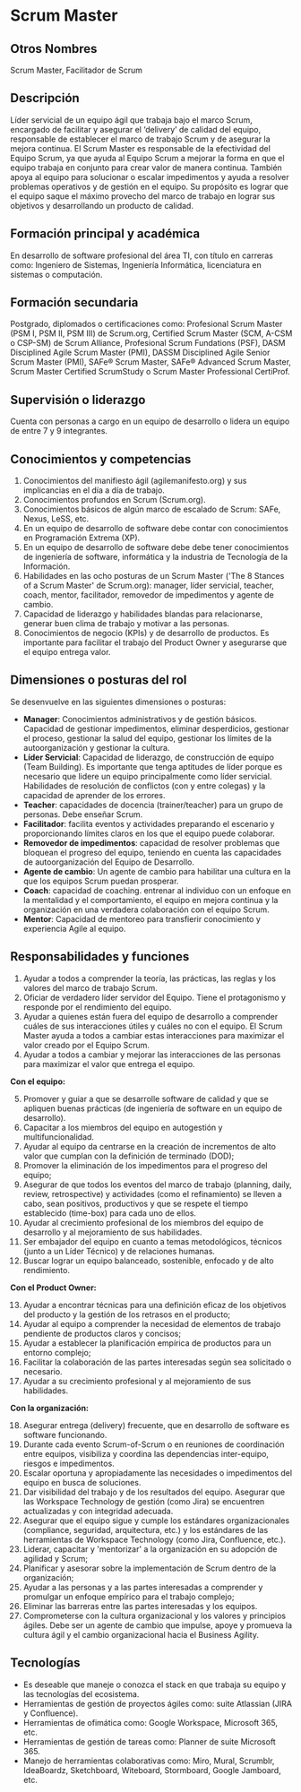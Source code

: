 # Scrum Master

## Otros Nombres

Scrum Master, Facilitador de Scrum

## Descripción

Líder servicial de un equipo ágil que trabaja bajo el marco Scrum, encargado de facilitar y asegurar el ‘delivery’ de calidad del equipo, responsable de establecer el marco de trabajo Scrum y de asegurar la mejora continua. El Scrum Master es responsable de la efectividad del Equipo Scrum, ya que ayuda al Equipo Scrum a mejorar la forma en que el equipo trabaja en conjunto para crear valor de manera continua. También apoya al equipo para solucionar o escalar impedimentos y ayuda a resolver problemas operativos y de gestión en el equipo. Su propósito es lograr que el equipo saque el máximo provecho del marco de trabajo en lograr sus objetivos y desarrollando un producto de calidad. 

## Formación principal y académica

En desarrollo de software profesional del área TI, con título en carreras como: Ingeniero de Sistemas, Ingeniería Informática, licenciatura en sistemas o computación.

## Formación secundaria

Postgrado, diplomados o certificaciones como: Profesional Scrum Master (PSM I, PSM II, PSM III) de Scrum.org, Certified Scrum Master (SCM, A-CSM o CSP-SM) de Scrum Alliance, Profesional Scrum Fundations (PSF), DASM Disciplined Agile Scrum Master (PMI), DASSM Disciplined Agile Senior Scrum Master (PMI), SAFe® Scrum Master, SAFe® Advanced Scrum Master, Scrum Master Certified ScrumStudy o Scrum Master Professional CertiProf.

## Supervisión o liderazgo

Cuenta con personas a cargo en un equipo de desarrollo o lidera un equipo de entre 7 y 9 integrantes.

## Conocimientos y competencias

1.	Conocimientos del manifiesto ágil (agilemanifesto.org) y sus implicancias en el día a día de trabajo.
2.	Conocimientos profundos en Scrum (Scrum.org).
3.	Conocimientos básicos de algún marco de escalado de Scrum: SAFe, Nexus, LeSS, etc.
4.	En un equipo de desarrollo de software debe contar con conocimientos en Programación Extrema (XP). 
3.	En un equipo de desarrollo de software debe debe tener conocimientos de ingeniería de software, informática y la industria de Tecnología de la Información.
4.	Habilidades en las ocho posturas de un Scrum Master ('The 8 Stances of a Scrum Master' de Scrum.org): manager, líder servicial, teacher, coach, mentor, facilitador, removedor de impedimentos y agente de cambio.
5.	Capacidad de liderazgo y habilidades blandas para relacionarse, generar buen clima de trabajo y motivar a las personas.
6.	Conocimientos de negocio (KPIs) y de desarrollo de productos. Es importante para facilitar el trabajo del Product Owner y asegurarse que el equipo entrega valor.

## Dimensiones o posturas del rol
Se desenvuelve en las siguientes dimensiones o posturas:
-	**Manager**: Conocimientos administrativos y de gestión básicos. Capacidad de gestionar impedimentos, eliminar desperdicios, gestionar el proceso, gestionar la salud del equipo, gestionar los límites de la autoorganización y gestionar la cultura.
-	**Líder Servicial**: Capacidad de liderazgo, de construcción de equipo (Team Building). Es importante que tenga aptitudes de líder porque es necesario que lidere un equipo principalmente como líder servicial. Habilidades de resolución de conflictos (con y entre colegas) y la capacidad de aprender de los errores.
-	**Teacher**: capacidades de docencia (trainer/teacher) para un grupo de personas. Debe enseñar Scrum.
- **Facilitador**: facilita eventos y actividades preparando el escenario y proporcionando límites claros en los que el equipo puede colaborar.
- **Removedor de impedimentos**: capacidad de resolver problemas que bloquean el progreso del equipo, teniendo en cuenta las capacidades de autoorganización del Equipo de Desarrollo.
- **Agente de cambio**: Un agente de cambio para habilitar una cultura en la que los equipos Scrum puedan prosperar.
- **Coach**: capacidad de coaching. entrenar al individuo con un enfoque en la mentalidad y el comportamiento, el equipo en mejora continua y la organización en una verdadera colaboración con el equipo Scrum.
- **Mentor**: Capacidad de mentoreo para transfierir conocimiento y experiencia Agile al equipo.

## Responsabilidades y funciones

1.	Ayudar a todos a comprender la teoría, las prácticas, las reglas y los valores del marco de trabajo Scrum.
2.	Oficiar de verdadero líder servidor del Equipo. Tiene el protagonismo y responde por el rendimiento del equipo.
3.	Ayudar a quienes están fuera del equipo de desarrollo a comprender cuáles de sus interacciones útiles y cuáles no con el equipo. El Scrum Master ayuda a todos a cambiar estas interacciones para maximizar el valor creado por el Equipo Scrum.
4.	Ayudar a todos a cambiar y mejorar las interacciones de las personas para maximizar el valor que entrega el equipo.

**Con el equipo:**

5.	Promover y guiar a que se desarrolle software de calidad y que se apliquen buenas prácticas (de ingeniería de software en un equipo de desarrollo).
6.	Capacitar a los miembros del equipo en autogestión y multifuncionalidad.
7.	Ayudar al equipo da centrarse en la creación de incrementos de alto valor que cumplan con la definición de terminado (DOD);
8.	Promover la eliminación de los impedimentos para el progreso del equipo;
9.	Asegurar de que todos los eventos del marco de trabajo (planning, daily, review, retrospective) y actividades (como el refinamiento) se lleven a cabo, sean positivos, productivos y que se respete el tiempo establecido (time-box) para cada uno de ellos.
10.	Ayudar al crecimiento profesional de los miembros del equipo de desarrollo y al mejoramiento de sus habilidades.
11.	Ser embajador del equipo en cuanto a temas metodológicos, técnicos (junto a un Líder Técnico) y de relaciones humanas.
12.	Buscar lograr un equipo balanceado, sostenible, enfocado y de alto rendimiento.

**Con el Product Owner:**

13.	Ayudar a encontrar técnicas para una definición eficaz de los objetivos del producto y la gestión de los retrasos en el producto;
14.	Ayudar al equipo a comprender la necesidad de elementos de trabajo pendiente de productos claros y concisos;
15.	Ayudar a establecer la planificación empírica de productos para un entorno complejo;
16.	Facilitar la colaboración de las partes interesadas según sea solicitado o necesario.
17.	Ayudar a su crecimiento profesional y al mejoramiento de sus habilidades.

**Con la organización:**

18.	Asegurar entrega (delivery) frecuente, que en desarrollo de software es software funcionando.
19.	Durante cada evento Scrum-of-Scrum o en reuniones de coordinación entre equipos, visibiliza y coordina las dependencias inter-equipo, riesgos e impedimentos.
20.	Escalar oportuna y apropiadamente las necesidades o impedimentos del equipo en busca de soluciones.
21.	Dar visibilidad del trabajo y de los resultados del equipo. Asegurar que las Workspace Technology de gestión (como Jira) se encuentren actualizadas y con integridad adecuada.
22.	Asegurar que el equipo sigue y cumple los estándares organizacionales (compliance, seguridad, arquitectura, etc.) y los estándares de las herramientas de Workspace Technology (como Jira, Confluence, etc.).
23.	Liderar, capacitar y 'mentorizar' a la organización en su adopción de agilidad y Scrum;
24.	Planificar y asesorar sobre la implementación de Scrum dentro de la organización;
25.	Ayudar a las personas y a las partes interesadas a comprender y promulgar un enfoque empírico para el trabajo complejo;
26.	Eliminar las barreras entre las partes interesadas y los equipos.
27.	Comprometerse con la cultura organizacional y los valores y principios ágiles. Debe ser un agente de cambio que impulse, apoye y promueva la cultura ágil y el cambio organizacional hacia el Business Agility.


## Tecnologías

- Es deseable que maneje o conozca el stack en que trabaja su equipo y las tecnologías del ecosistema.
- Herramientas de gestión de proyectos ágiles como: suite Atlassian (JIRA y Confluence).
- Herramientas de ofimática como: Google Workspace, Microsoft 365, etc.
- Herramientas de gestión de tareas como: Planner de suite Microsoft 365.
- Manejo de herramientas colaborativas como: Miro, Mural, Scrumblr, IdeaBoardz, Sketchboard, Witeboard, Stormboard, Google Jamboard, etc. 


